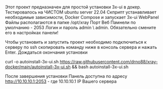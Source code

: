 Этот проект предназначен для простой установки
3x-ui  в докер.
Тестировалось на ЧИСТОМ ubuntu server 22.04
Скприпт устанавливает необходимые зависимости, Docker Compose и запускает 3x-ui WebPanel
Файлы располагаются в папке /opt/xray
Порт Веб Памнели по умолчанию - 2053
Логин и пароль admin \ admin. Обязательно смените его в настройках панели!

Чтобы установить и запустить проект необходимо
подключиться к серверу по ssh
скопировать команду ниже в консоль сервера и нажать Enter. Дождаться окончания установки

curl -o autoinstall-3x-ui.sh https://raw.githubusercontent.com/drno88/xray-docker/main/autoinstall-3x-ui.sh && bash autoinstall-3x-ui.sh

После завершения установки Панель доступна по адресу
http://10.10.10.1:2053  -  где 10.10.10.1 IP Вашего сервера
